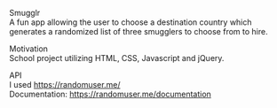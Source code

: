 Smugglr<br>
A fun app allowing the user to choose a destination country which generates a randomized list of three smugglers to choose from to hire.

Motivation<br>
School project utilizing HTML, CSS, Javascript and jQuery.

API<br>
I used https://randomuser.me/<br>
Documentation: https://randomuser.me/documentation
